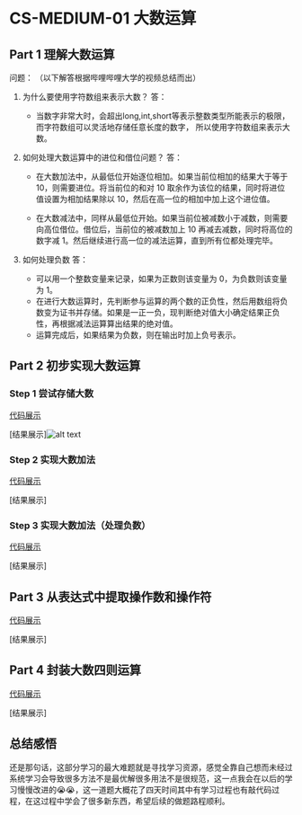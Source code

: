 # CS-MEDIUM-01 大数运算

## Part 1 理解大数运算

问题：
（以下解答根据哔哩哔哩大学的视频总结而出）

1. 为什么要使用字符数组来表示大数？
    答：
    * 当数字非常大时，会超出long,int,short等表示整数类型所能表示的极限，而字符数组可以灵活地存储任意长度的数字，
    所以使用字符数组来表示大数。

2. 如何处理大数运算中的进位和借位问题？
    答：
    * 在大数加法中，从最低位开始逐位相加。如果当前位相加的结果大于等于 10，则需要进位。将当前位的和对 10 取余作为该位的结果，同时将进位值设置为相加结果除以 10，然后在高一位的相加中加上这个进位值。

    * 在大数减法中，同样从最低位开始。如果当前位被减数小于减数，则需要向高位借位。借位后，当前位的被减数加上 10 再减去减数，同时将高位的数字减 1。然后继续进行高一位的减法运算，直到所有位都处理完毕。

3. 如何处理负数
    答：
    * 可以用一个整数变量来记录，如果为正数则该变量为 0，为负数则该变量为 1。
    * 在进行大数运算时，先判断参与运算的两个数的正负性，然后用数组将负数变为证书并存储。如果是一正一负，现判断绝对值大小确定结果正负性，再根据减法运算算出结果的绝对值。
    * 运算完成后，如果结果为负数，则在输出时加上负号表示。

## Part 2 初步实现大数运算

### Step 1 尝试存储大数

[代码展示](part2step1.md)

[结果展示]![alt text](52ec5c749a37749f8037a32082f437a8.png)

### Step 2 实现大数加法

[代码展示](part2step2.md)

[结果展示]

### Step 3 实现大数加法（处理负数）
[代码展示](part2step3.md)

[结果展示]

## Part 3 从表达式中提取操作数和操作符
[代码展示](part3.md)

[结果展示]

## Part 4 封装大数四则运算
[代码展示](part4.md)

[结果展示]

## 总结感悟

还是那句话，这部分学习的最大难题就是寻找学习资源，感觉全靠自己想而未经过系统学习会导致很多方法不是最优解很多用法不是很规范，这一点我会在以后的学习慢慢改进的:sob::sob:，这一道题大概花了四天时间其中有学习过程也有敲代码过程，在这过程中学会了很多新东西，希望后续的做题路程顺利。



